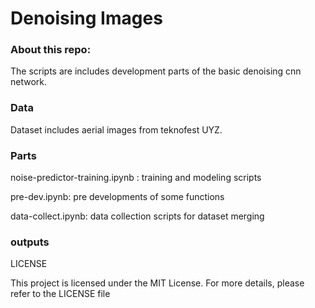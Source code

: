 
<div>
    <h1>Denoising Images</h1>
<div>
  <h3>About this repo:</h3>
  <p>The scripts are includes development parts of the basic denoising cnn network.</p>
</div>
<div>
  <h3>Data</h3>
  <p>Dataset includes aerial images from teknofest UYZ.</p>
</div>
<div>
  <h3>Parts</h3
  <p>noise-predictor-training.ipynb : training and modeling scripts</p>
  <p>pre-dev.ipynb: pre developments of some functions</p>
  <p>data-collect.ipynb: data collection scripts for dataset merging</p>
</div>
<div>
  <h3>outputs</h3>
  <d></d>
</div>


<div>
      <summary>LICENSE</summary>
      <p> This project is licensed under the MIT License. For more details, please refer to the LICENSE file </p></div>
</div>




